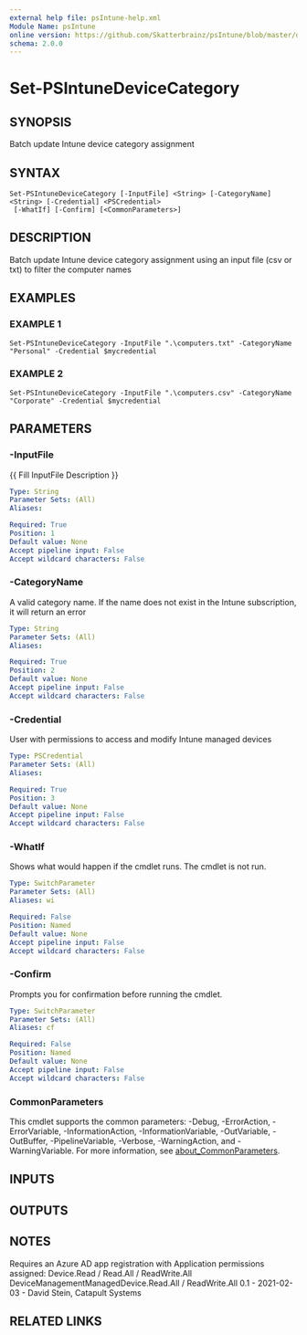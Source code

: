 ```yaml
---
external help file: psIntune-help.xml
Module Name: psIntune
online version: https://github.com/Skatterbrainz/psIntune/blob/master/docs/New-PsIntuneDeviceReport.md
schema: 2.0.0
---
```


# Set-PSIntuneDeviceCategory

## SYNOPSIS
Batch update Intune device category assignment

## SYNTAX

```
Set-PSIntuneDeviceCategory [-InputFile] <String> [-CategoryName] <String> [-Credential] <PSCredential>
 [-WhatIf] [-Confirm] [<CommonParameters>]
```

## DESCRIPTION
Batch update Intune device category assignment using
an input file (csv or txt) to filter the computer names

## EXAMPLES

### EXAMPLE 1
```
Set-PSIntuneDeviceCategory -InputFile ".\computers.txt" -CategoryName "Personal" -Credential $mycredential
```

### EXAMPLE 2
```
Set-PSIntuneDeviceCategory -InputFile ".\computers.csv" -CategoryName "Corporate" -Credential $mycredential
```

## PARAMETERS

### -InputFile
{{ Fill InputFile Description }}

```yaml
Type: String
Parameter Sets: (All)
Aliases:

Required: True
Position: 1
Default value: None
Accept pipeline input: False
Accept wildcard characters: False
```

### -CategoryName
A valid category name. 
If the name does not exist in the
Intune subscription, it will return an error

```yaml
Type: String
Parameter Sets: (All)
Aliases:

Required: True
Position: 2
Default value: None
Accept pipeline input: False
Accept wildcard characters: False
```

### -Credential
User with permissions to access and modify Intune managed devices

```yaml
Type: PSCredential
Parameter Sets: (All)
Aliases:

Required: True
Position: 3
Default value: None
Accept pipeline input: False
Accept wildcard characters: False
```

### -WhatIf
Shows what would happen if the cmdlet runs.
The cmdlet is not run.

```yaml
Type: SwitchParameter
Parameter Sets: (All)
Aliases: wi

Required: False
Position: Named
Default value: None
Accept pipeline input: False
Accept wildcard characters: False
```

### -Confirm
Prompts you for confirmation before running the cmdlet.

```yaml
Type: SwitchParameter
Parameter Sets: (All)
Aliases: cf

Required: False
Position: Named
Default value: None
Accept pipeline input: False
Accept wildcard characters: False
```

### CommonParameters
This cmdlet supports the common parameters: -Debug, -ErrorAction, -ErrorVariable, -InformationAction, -InformationVariable, -OutVariable, -OutBuffer, -PipelineVariable, -Verbose, -WarningAction, and -WarningVariable. For more information, see [about_CommonParameters](http://go.microsoft.com/fwlink/?LinkID=113216).

## INPUTS

## OUTPUTS

## NOTES
Requires an Azure AD app registration with Application permissions assigned:
Device.Read / Read.All / ReadWrite.All
DeviceManagementManagedDevice.Read.All / ReadWrite.All
0.1 - 2021-02-03 - David Stein, Catapult Systems

## RELATED LINKS

